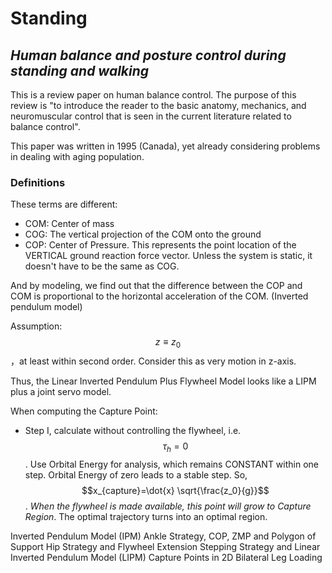 # Standing

## _Human balance and posture control during standing and walking_

This is a review paper on human balance control. The purpose of this review is "to introduce the reader to the basic anatomy, mechanics, and neuromuscular control that is seen in the current literature related to balance control".

This paper was written in 1995 \(Canada\), yet already considering problems in dealing with aging population.

### Definitions

These terms are different:

* COM: Center of mass
* COG: The vertical projection of the COM onto the ground
* COP: Center of Pressure. This represents the point location of the VERTICAL ground reaction force vector. Unless the system is static, it doesn't have to be the same as COG.

And by modeling, we find out that the difference between the COP and COM is proportional to the horizontal acceleration of the COM. \(Inverted pendulum model\)

Assumption: $$z \equiv z_0$$，at least within second order. Consider this as very motion in z-axis.

Thus, the Linear Inverted Pendulum Plus Flywheel Model looks like a LIPM plus a joint servo model.

When computing the Capture Point: 

* Step I, calculate without controlling the flywheel, i.e. $$\tau_h = 0$$. Use Orbital Energy for analysis, which remains CONSTANT within one step. Orbital Energy of zero leads to a stable step. So, $$x_{capture}=\dot{x} \sqrt{\frac{z_0}{g}}$$. _When the flywheel is made available, this point will grow to Capture Region_. The optimal trajectory turns into an optimal region.

Inverted Pendulum Model \(IPM\) Ankle Strategy, COP, ZMP and Polygon of Support Hip Strategy and Flywheel Extension Stepping Strategy and Linear Inverted Pendulum Model \(LIPM\) Capture Points in 2D Bilateral Leg Loading

